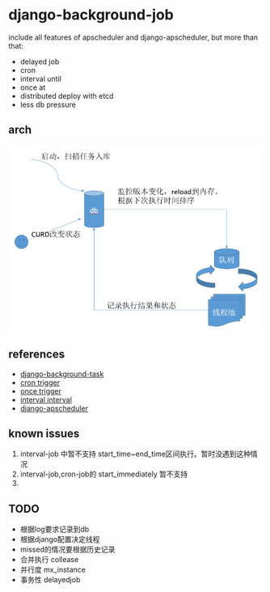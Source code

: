 # django-background-job

include all features of apscheduler and django-apscheduler, but more than that:

- delayed job
- cron
- interval until
- once  at
- distributed deploy with etcd
- less db pressure



## arch

![docs/arch.png](docs/arch.png)



## references

- [django-background-task](https://github.com/lilspikey/django-background-task)
- [cron trigger](https://apscheduler.readthedocs.io/en/stable/modules/triggers/cron.html)
- [once trigger](https://apscheduler.readthedocs.io/en/stable/modules/triggers/date.html#module-apscheduler.triggers.date)
- [interval interval](https://apscheduler.readthedocs.io/en/stable/modules/triggers/interval.html#module-apscheduler.triggers.interval)
- [django-apscheduler](https://github.com/drunkpig/django-apscheduler-ng)

## known issues
1. interval-job 中暂不支持 start_time~end_time区间执行。暂时没遇到这种情况
2. interval-job,cron-job的 start_immediately 暂不支持
3. 

## TODO
- 根据log要求记录到db
- 根据django配置决定线程
- missed的情况要根据历史记录
- 合并执行 collease
- 并行度 mx_instance
- 事务性 delayedjob
